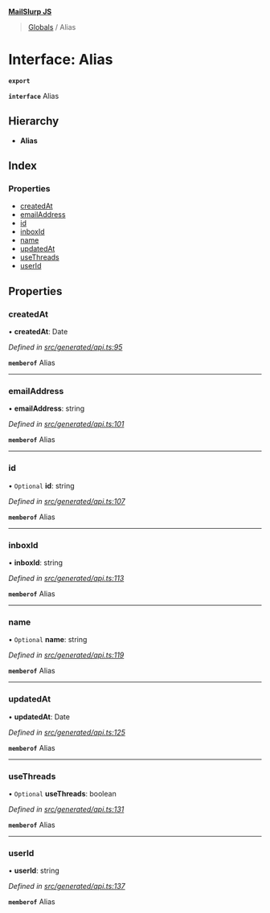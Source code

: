 **[MailSlurp JS](../README.md)**

> [Globals](../README.md) / Alias

# Interface: Alias

**`export`** 

**`interface`** Alias

## Hierarchy

* **Alias**

## Index

### Properties

* [createdAt](alias.md#createdat)
* [emailAddress](alias.md#emailaddress)
* [id](alias.md#id)
* [inboxId](alias.md#inboxid)
* [name](alias.md#name)
* [updatedAt](alias.md#updatedat)
* [useThreads](alias.md#usethreads)
* [userId](alias.md#userid)

## Properties

### createdAt

•  **createdAt**: Date

*Defined in [src/generated/api.ts:95](https://github.com/mailslurp/mailslurp-client/blob/c889afa/src/generated/api.ts#L95)*

**`memberof`** Alias

___

### emailAddress

•  **emailAddress**: string

*Defined in [src/generated/api.ts:101](https://github.com/mailslurp/mailslurp-client/blob/c889afa/src/generated/api.ts#L101)*

**`memberof`** Alias

___

### id

• `Optional` **id**: string

*Defined in [src/generated/api.ts:107](https://github.com/mailslurp/mailslurp-client/blob/c889afa/src/generated/api.ts#L107)*

**`memberof`** Alias

___

### inboxId

•  **inboxId**: string

*Defined in [src/generated/api.ts:113](https://github.com/mailslurp/mailslurp-client/blob/c889afa/src/generated/api.ts#L113)*

**`memberof`** Alias

___

### name

• `Optional` **name**: string

*Defined in [src/generated/api.ts:119](https://github.com/mailslurp/mailslurp-client/blob/c889afa/src/generated/api.ts#L119)*

**`memberof`** Alias

___

### updatedAt

•  **updatedAt**: Date

*Defined in [src/generated/api.ts:125](https://github.com/mailslurp/mailslurp-client/blob/c889afa/src/generated/api.ts#L125)*

**`memberof`** Alias

___

### useThreads

• `Optional` **useThreads**: boolean

*Defined in [src/generated/api.ts:131](https://github.com/mailslurp/mailslurp-client/blob/c889afa/src/generated/api.ts#L131)*

**`memberof`** Alias

___

### userId

•  **userId**: string

*Defined in [src/generated/api.ts:137](https://github.com/mailslurp/mailslurp-client/blob/c889afa/src/generated/api.ts#L137)*

**`memberof`** Alias

